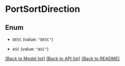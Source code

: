 # PortSortDirection

## Enum


* `DESC` (value: `"DESC"`)

* `ASC` (value: `"ASC"`)


[[Back to Model list]](../README.md#documentation-for-models) [[Back to API list]](../README.md#documentation-for-api-endpoints) [[Back to README]](../README.md)


